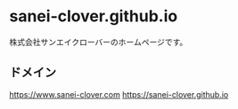 # sanei-clover.github.io
株式会社サンエイクローバーのホームページです。

## ドメイン
https://www.sanei-clover.com
https://sanei-clover.github.io
